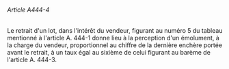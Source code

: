 ###### Article A444-4

Le retrait d'un lot, dans l'intérêt du vendeur, figurant au numéro 5 du tableau mentionné à l'article A. 444-1 donne lieu à la perception d'un émolument, à la charge du vendeur, proportionnel au chiffre de la dernière enchère portée avant le retrait, à un taux égal au sixième de celui figurant au barème de l'article A. 444-3.

